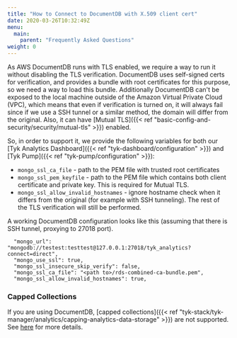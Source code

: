 ```yaml
---
title: "How to Connect to DocumentDB with X.509 client cert"
date: 2020-03-26T10:32:49Z
menu:
  main:
    parent: "Frequently Asked Questions"
weight: 0
---
```


As AWS DocumentDB runs with TLS enabled, we require a way to run it without disabling the TLS verification.
DocumentDB uses self-signed certs for verification, and provides a bundle with root certificates for this purpose, so we need a way to load this bundle.
Additionally DocumentDB can't be exposed to the local machine outside of the Amazon Virtual Private Cloud (VPC), which means that even if verification is turned on, it will always fail since if we use a SSH tunnel or a similar method, the domain will differ from the original. Also, it can have [Mutual TLS]({{< ref "basic-config-and-security/security/mutual-tls" >}}) enabled.

So, in order to support it, we provide the following variables for both our [Tyk Analytics Dashboard]({{< ref "tyk-dashboard/configuration" >}}) and [Tyk Pump]({{< ref "tyk-pump/configuration" >}}):

- `mongo_ssl_ca_file` - path to the PEM file with trusted root certificates
- `mongo_ssl_pem_keyfile` - path to the PEM file which contains both client certificate and private key. This is required for Mutual TLS.
- `mongo_ssl_allow_invalid_hostnames` - ignore hostname check when it differs from the original (for example with SSH tunneling). The rest of the TLS verification will still be performed.

A working DocumentDB configuration looks like this (assuming that there is SSH tunnel, proxying to 27018 port).

```{.json}
  "mongo_url": "mongodb://testest:testtest@127.0.0.1:27018/tyk_analytics?connect=direct",
  "mongo_use_ssl": true,
  "mongo_ssl_insecure_skip_verify": false,
  "mongo_ssl_ca_file": "<path to>/rds-combined-ca-bundle.pem",
  "mongo_ssl_allow_invalid_hostnames": true,
```

### Capped Collections

If you are using DocumentDB, [capped collections]({{< ref "tyk-stack/tyk-manager/analytics/capping-analytics-data-storage" >}}) are not supported. See [here](https://docs.aws.amazon.com/documentdb/latest/developerguide/mongo-apis.html) for more details.
